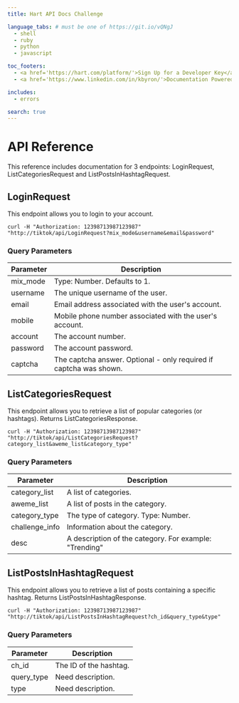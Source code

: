 ```yaml
---
title: Hart API Docs Challenge

language_tabs: # must be one of https://git.io/vQNgJ
  - shell
  - ruby
  - python
  - javascript

toc_footers:
  - <a href='https://hart.com/platform/'>Sign Up for a Developer Key</a>
  - <a href='https://www.linkedin.com/in/kbyron/'>Documentation Powered by Kyle :-)</a>

includes:
  - errors

search: true
---
```


# API Reference

This reference includes documentation for 3 endpoints: LoginRequest, ListCategoriesRequest and ListPostsInHashtagRequest.

## LoginRequest

This endpoint allows you to login to your account.

```shell
curl -H "Authorization: 12398713987123987" "http://tiktok/api/LoginRequest?mix_mode&username&email&password"
```

### Query Parameters

Parameter | Description
--------- | -----------
mix_mode  | Type: Number. Defaults to 1.
username  | The unique username of the user.
email     | Email address associated with the user's account.
mobile    | Mobile phone number associated with the user's account.
account   | The account number.
password  | The account password.
captcha   | The captcha answer. Optional - only required if captcha was shown.


## ListCategoriesRequest

This endpoint allows you to retrieve a list of popular categories (or hashtags). Returns ListCategoriesResponse.

```shell
curl -H "Authorization: 12398713987123987" "http://tiktok/api/ListCategoriesRequest?category_list&aweme_list&category_type" 
```

### Query Parameters

Parameter      | Description
---------      | -----------
category_list  | A list of categories.
aweme_list     | A list of posts in the category.
category_type  | The type of category. Type: Number.
challenge_info | Information about the category. 
desc           | A description of the category. For example: "Trending"


## ListPostsInHashtagRequest

This endpoint allows you to retrieve a list of posts containing a specific hashtag. Returns ListPostsInHashtagResponse.

```shell
curl -H "Authorization: 12398713987123987" "http://tiktok/api/ListPostsInHashtagRequest?ch_id&query_type&type" 
```

### Query Parameters

Parameter      | Description
---------      | -----------
ch_id          | The ID of the hashtag.
query_type     | Need description.
type           | Need description.





